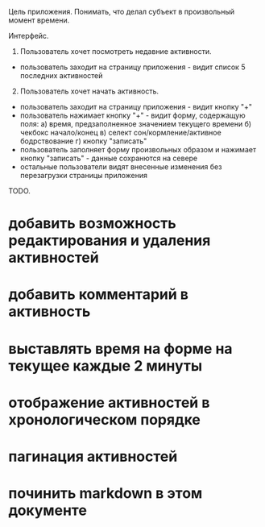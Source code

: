Цель приложения.
Понимать, что делал субъект в произвольный момент времени.

Интерфейс.
1. Пользователь хочет посмотреть недавние активности.
 - пользователь заходит на страницу приложения - видит список 5 последних
 активностей
2. Пользователь хочет начать активность.
 - пользователь заходит на страницу приложения - видит кнопку "+"
 - пользователь нажимает кнопку "+" - видит форму, содержащую поля:
 а) время, предзаполненное значением текущего времени
 б) чекбокс начало/конец
 в) селект сон/кормление/активное бодрствование
 г) кнопку "записать"
 - пользователь заполняет форму произвольных образом и нажимает кнопку "записать" -
 данные сохранются на севере
 - остальные пользователи видят внесенные изменения без перезагрузки страницы
 приложения

TODO.
# добавить возможность редактирования и удаления активностей
# добавить комментарий в активность
# выставлять время на форме на текущее каждые 2 минуты
# отображение активностей в хронологическом порядке
# пагинация активностей
# починить markdown в этом документе
